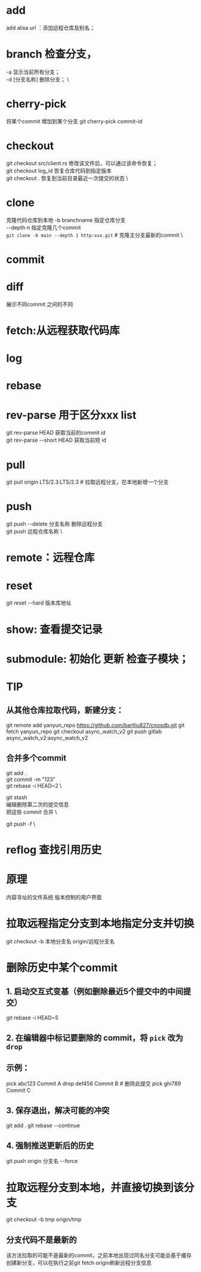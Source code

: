 # add
add alisa url ：添加远程仓库及别名；
# branch 检查分支，
-a 显示当前所有分支；\
-d [分支名称] 删除分支； \
# cherry-pick
将某个commit 增加到某个分支
git cherry-pick commit-id
# checkout
git checkout src/client.rs 修改该文件后，可以通过该命令恢复； \
git checkout log_id 恢复仓库代码到指定版本 \
git checkout . 恢复到当前目录最近一次提交的状态 \
# clone 
克隆代码仓库到本地
-b branchname 指定仓库分支 \
--depth n 指定克隆几个commit \
`git clone -b main --depth 1 http:xxx.git` # 克隆主分支最新的commit \
# commit
# diff
展示不同commit 之间的不同
# fetch:从远程获取代码库
# log
# rebase
# rev-parse 用于区分xxx list
git rev-parse HEAD 获取当前的commit id \
git rev-parse --short HEAD 获取当前短 id
# pull
git pull origin LTS/2.3:LTS/2.3 # 拉取远程分支，在本地新增一个分支
# push
git push --delete 分支名称  删除远程分支 \
git push 远程仓库名称   \
# remote：远程仓库
# reset
git reset --hard 版本库地址
# show: 查看提交记录
# submodule:  初始化 更新 检查子模块；
# TIP
## 从其他仓库拉取代码，新建分支：
git remote add yanyun_repo https://github.com/bartliu827/cnosdb.git
git fetch yanyun_repo
git checkout async_watch_v2
git push gitlab async_watch_v2:async_watch_v2

## 合并多个commit
git add . \
git commit -m "123" \
git rebase -i HEAD~2 \

git stash \
编辑删除第二次的提交信息 \
把这些 commit 合并 \
 
git push -f \
# reflog 查找引用历史

# 原理
内容寻址的文件系统
版本控制的用户界面
# 拉取远程指定分支到本地指定分支并切换
git checkout -b 本地分支名 origin/远程分支名
# 删除历史中某个commit
## 1. 启动交互式变基（例如删除最近5个提交中的中间提交）
git rebase -i HEAD~5

## 2. 在编辑器中标记要删除的 commit，将 `pick` 改为 `drop`
## 示例：
pick abc123 Commit A
drop def456 Commit B  # 删除此提交
pick ghi789 Commit C

## 3. 保存退出，解决可能的冲突
git add .
git rebase --continue

## 4. 强制推送更新后的历史
git push origin 分支名 --force

# 拉取远程分支到本地，并直接切换到该分支
git checkout -b tmp origin/tmp
## 分支代码不是最新的
该方法拉取的可能不是最新的commit，之前本地出现过同名分支可能会基于缓存创建新分支，可以在执行之前git fetch origin刷新远程分支信息